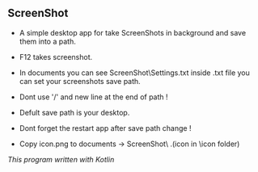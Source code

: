 ## ScreenShot

* A simple desktop app for take ScreenShots in background and save them into a path.
* F12 takes screenshot.
* In documents you can see ScreenShot\Settings.txt inside .txt file you can set your screenshots save path.

* Dont use '/' and new line at the end of path !
* Defult save path is your desktop.
* Dont forget the restart app after save path change !
* Copy icon.png to documents -> ScreenShot\ .(icon in \icon folder)

*This program written with Kotlin*
